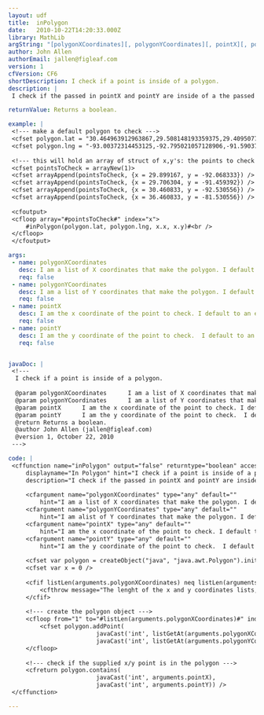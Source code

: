 ```yaml
---
layout: udf
title:  inPolygon
date:   2010-10-22T14:20:33.000Z
library: MathLib
argString: "[polygonXCoordinates][, polygonYCoordinates][, pointX][, pointY]"
author: John Allen
authorEmail: jallen@figleaf.com
version: 1
cfVersion: CF6
shortDescription: I check if a point is inside of a polygon.
description: |
 I check if the passed in pointX and pointY are inside of a the passed in polygon coordinates.

returnValue: Returns a boolean.

example: |
 <!--- make a default polygon to check --->
 <cfset polygon.lat = "30.464963912963867,29.508148193359375,29.409507751464844,29.626457214355469,30.387109756469727,30.566728591918945,30.464963912963867" />
 <cfset polygon.lng = "-93.00372314453125,-92.795021057128906,-91.590370178222656,-91.192977905273438,-90.977210998535156,-91.946044921875,-93.00372314453125" />
 
 <!--- this will hold an array of struct of x,y's: the points to check --->
 <cfset pointsToCheck = arrayNew(1)>
 <cfset arrayAppend(pointsToCheck, {x = 29.899167, y = -92.068333}) />
 <cfset arrayAppend(pointsToCheck, {x = 29.706304, y = -91.459392}) />
 <cfset arrayAppend(pointsToCheck, {x = 30.460833, y = -92.530556}) />
 <cfset arrayAppend(pointsToCheck, {x = 36.460833, y = -81.530556}) />
 
 <cfoutput>
 <cfloop array="#pointsToCheck#" index="x">
     #inPolygon(polygon.lat, polygon.lng, x.x, x.y)#<br />
 </cfloop>
 </cfoutput>

args:
 - name: polygonXCoordinates
   desc: I am a list of X coordinates that make the polygon. I default to an empty string.
   req: false
 - name: polygonYCoordinates
   desc: I am a list of Y coordinates that make the polygon. I default to an empty string.
   req: false
 - name: pointX
   desc: I am the x coordinate of the point to check. I default to an empty string.
   req: false
 - name: pointY
   desc: I am the y coordinate of the point to check.  I default to an empty string.
   req: false


javaDoc: |
 <!---
  I check if a point is inside of a polygon.
  
  @param polygonXCoordinates      I am a list of X coordinates that make the polygon. I default to an empty string. (Optional)
  @param polygonYCoordinates      I am a list of Y coordinates that make the polygon. I default to an empty string. (Optional)
  @param pointX      I am the x coordinate of the point to check. I default to an empty string. (Optional)
  @param pointY      I am the y coordinate of the point to check.  I default to an empty string. (Optional)
  @return Returns a boolean. 
  @author John Allen (jallen@figleaf.com) 
  @version 1, October 22, 2010 
 --->

code: |
 <cffunction name="inPolygon" output="false" returntype="boolean" access="public" 
     displayname="In Polygon" hint="I check if a point is inside of a polygon."
     description="I check if the passed in pointX and pointY are inside of a the passed in polygon coordinates.">
     
     <cfargument name="polygonXCoordinates" type="any" default=""
         hint="I am a list of X coordinates that make the polygon. I default to an empty string." />
     <cfargument name="polygonYCoordinates" type="any" default=""
         hint="I am alist of Y coordinates that make the polygon. I default to an empty string." />
     <cfargument name="pointX" type="any" default=""
         hint="I am the x coordinate of the point to check. I default to an empty string." />
     <cfargument name="pointY" type="any" default=""
         hint="I am the y coordinate of the point to check.  I default to an empty string." />
     
     <cfset var polygon = createObject("java", "java.awt.Polygon").init() />
     <cfset var x = 0 />
     
     <cfif listLen(arguments.polygonXCoordinates) neq listLen(arguments.polygonYCoordinates)>
         <cfthrow message="The lenght of the x and y coordinates lists, used to build the Polygon, are not the same length." />
     </cfif>
     
     <!--- create the polygon object --->
     <cfloop from="1" to="#listLen(arguments.polygonXCoordinates)#" index="x">
         <cfset polygon.addPoint(
                         javaCast('int', listGetAt(arguments.polygonXCoordinates, x)), 
                         javaCast('int', listGetAt(arguments.polygonYCoordinates, x))) />
     </cfloop>
     
     <!--- check if the supplied x/y point is in the polygon --->
     <cfreturn polygon.contains(
                         javaCast('int', arguments.pointX), 
                         javaCast('int', arguments.pointY)) />
 </cffunction>

---
```


